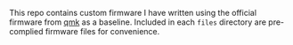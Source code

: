 This repo contains custom firmware I have written using the official firmware from [qmk](https://github.com/qmk/qmk_firmware) as a baseline.
Included in each `files` directory are pre-complied firmware files for convenience.